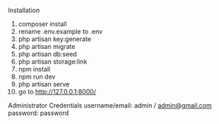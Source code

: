 Installation

1. composer install
2. rename .env.example to .env
3. php artisan key:generate
4. php artisan migrate
5. php artisan db:seed
6. php artisan storage:link
7. npm install
8. npm run dev
9. php artisan serve
10. go to http://127.0.0.1:8000/

Administrator Credentials
username/email: admin / admin@gmail.com
password: password
